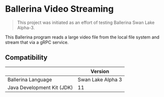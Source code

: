 # Ballerina Video Streaming

> This project was initiated as an effort of testing Ballerina Swan Lake Alpha-3.

This Ballerina program reads a large video file from the local file system and stream that via a gRPC service.

## Compatibility

|                            | **Version**       |
|----------------------------|-------------------|
| Ballerina Language         | Swan Lake Alpha 3 |
| Java Development Kit (JDK) | 11                |
